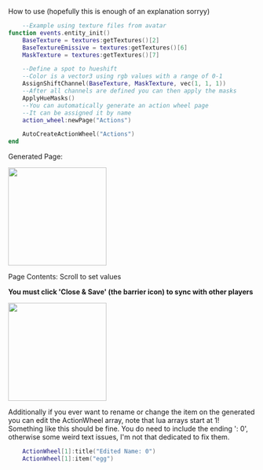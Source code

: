 How to use (hopefully this is enough of an explanation sorryy)
```lua
    --Example using texture files from avatar
function events.entity_init()
    BaseTexture = textures:getTextures()[2]
    BaseTextureEmissive = textures:getTextures()[6]
    MaskTexture = textures:getTextures()[7]

    --Define a spot to hueshift
    --Color is a vector3 using rgb values with a range of 0-1
    AssignShiftChannel(BaseTexture, MaskTexture, vec(1, 1, 1))
    --After all channels are defined you can then apply the masks
    ApplyHueMasks()
    --You can automatically generate an action wheel page
    --It can be assigned it by name
    action_wheel:newPage("Actions")

    AutoCreateActionWheel("Actions")
end
 ```
Generated Page:

<img src="https://github.com/Velvet-Bat/VelvetHueShift/assets/112919990/a34bb114-68ca-48b3-9f8d-674f30acddc5" width="200" height="200">

Page Contents: Scroll to set values

**You must click 'Close & Save' (the barrier icon) to sync with other players** 

<img src="https://github.com/Velvet-Bat/VelvetHueShift/assets/112919990/4b13028c-f83f-4b91-877d-553af6a6d373" width="200" height="200">

Additionally if you ever want to rename or change the item on the generated you can edit the ActionWheel array, note that lua arrays start at 1!
Something like this should be fine. You do need to include the ending ': 0', otherwise some weird text issues, I'm not that dedicated to fix them.
```lua
    ActionWheel[1]:title("Edited Name: 0")
    ActionWheel[1]:item("egg")
```
